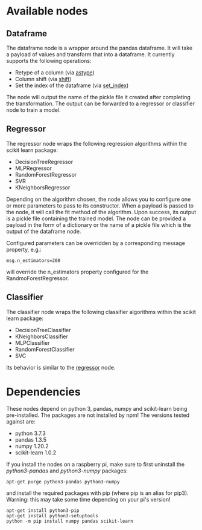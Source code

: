 # Available nodes

## Dataframe

The dataframe node is a wrapper around the pandas dataframe. It will take a payload of values and transform that into a dataframe. It currently supports
the following operations:

- Retype of a column (via [astype](https://pandas.pydata.org/docs/reference/api/pandas.DataFrame.astype.html))
- Column shift (via [shift](https://pandas.pydata.org/docs/reference/api/pandas.DataFrame.shift.html?highlight=pandas%20shift#pandas.DataFrame.shift))
- Set the index of the dataframe (via [set_index](https://pandas.pydata.org/docs/reference/api/pandas.DataFrame.set_index.html))

The node will output the name of the pickle file it created after completing the transformation. The output can be forwarded to a regressor or classifier node
to train a model.

## Regressor

The regressor node wraps the following regression algorithms within the scikit learn package:

- DecisionTreeRegressor
- MLPRegressor
- RandomForestRegressor
- SVR
- KNeighborsRegressor

Depending on the algorithm chosen, the node allows you to configure one or more parameters to pass to its constructor. When a payload is passed to the node, it will
call the fit method of the algorithm. Upon success, its output is a pickle file containing the trained model. The node can be provided a payload in the form of a
dictionary or the name of a pickle file which is the output of the dataframe node.

Configured parameters can be overridden by a corresponding message property, e.g.:

<code>msg.n_estimators=200</code>

will override the n_estimators property configured for the RandmoForestRegressor.

## Classifier

The classifier node wraps the following classifier algorithms within the scikit learn package:

- DecisionTreeClassifier
- KNeighborsClassifier
- MLPClassifier
- RandomForestClassifier
- SVC

Its behavior is similar to the [regressor](#regressor) node.

# Dependencies

These nodes depend on python 3, pandas, numpy and scikit-learn being pre-installed. The packages are not installed by npm! The versions tested against are:

- python 3.7.3
- pandas 1.3.5
- numpy 1.20.2
- scikit-learn 1.0.2

If you install the nodes on a raspberry pi, make sure to first uninstall the _python3-pandas_ and _python3-numpy_ packages:

<code>apt-get purge python3-pandas python3-numpy</code>

and install the required packages with pip (where pip is an alias for pip3). Warning: this may take some time depending on your pi's version!

<code>apt-get install python3-pip</code>  
<code>apt-get install python3-setuptools</code>  
<code>python -m pip install numpy pandas scikit-learn</code>
